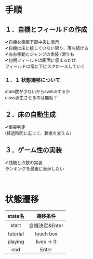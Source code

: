 # 手順
## １．自機とフィールドの作成
✔自機を画面下部中央に表示  
✔自機は床に接していない限り、落ち続ける  
✔左右移動とジャンプの実装  (滑りも  
✔初期フィールドは画面に収まるだけ  
フィールドは常に下にスクロールしていく  


### １．１ 状態遷移について
state数が少ないからswitchするか  
class派生させるのは無駄？  


## ２．床の自動生成
✔衝突判定  
(経過時間に応じて、難度を変える)    


## ３．ゲーム性の実装
✔残機と点数の実装  
ランキングを最後に表示したい  

<br>

# 状態遷移
| state名 | 遷移条件 |
|:-------:|:-------:|
| start   |自機決定&Enter|
| tutorial|touch box|
| playing |lives -> 0|
| end     |Enter    |